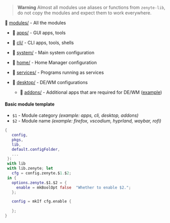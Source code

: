 > **Warning**
> Almost all modules use aliases or functions from `zenyte-lib`, do not copy the modules and expect them to work everywhere.

📂 [modules/](./modules/) - All the modules

- 📁 [apps/](./modules/apps/) - GUI apps, tools

- 📁 [cli/](./modules/cli/) - CLI apps, tools, shells

- 📁 [system/](./modules/system/) - Main system configuration

- 📁 [home/](./modules/home/) - Home Manager configuration

- 📁 [services/](./modules/services/) - Programs running as services

- 📁 [desktop/](./modules/desktop/) - DE/WM configurations

    - 📁 [addons/](./modules/desktop/addons/) - Additional apps that are required for DE/WM ([example](https://wiki.archlinux.org/title/Desktop_environment#Custom_environments))

 #### Basic module template
- `$1` - Module category *(example: apps, cli, desktop, addons)*
- `$2` - Module name *(example: firefox, vscodium, hyprland, waybar, rofi)*
 ```nix
{
    config,
    pkgs,
    lib,
    default.configFolder,
    ...
  }:
  with lib
  with lib.zenyte; let
    cfg = config.zenyte.$1.$2;
  in {
    options.zenyte.$1.$2 = {
      enable = mkBoolOpt false  "Whether to enable $2.";
    };

    config = mkIf cfg.enable {
      
    };
}
```
